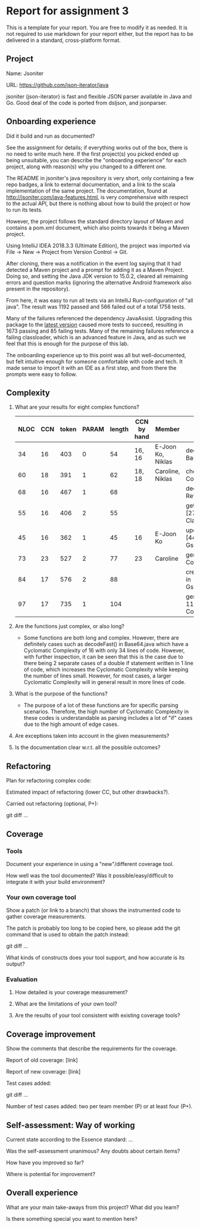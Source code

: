 # Report for assignment 3

This is a template for your report. You are free to modify it as needed.
It is not required to use markdown for your report either, but the report
has to be delivered in a standard, cross-platform format.

## Project

Name: Jsoniter

URL: https://github.com/json-iterator/java

jsoniter (json-iterator) is fast and flexible JSON parser available in Java and Go. Good deal of the code is ported
from dsljson, and jsonparser.

## Onboarding experience

Did it build and run as documented?
    
See the assignment for details; if everything works out of the box,
there is no need to write much here. If the first project(s) you picked
ended up being unsuitable, you can describe the "onboarding experience"
for each project, along with reason(s) why you changed to a different one.

The README in jsoniter's java repository is very short, only containing a few repo badges, a link to
external documentation, and a link to the scala implementation of the same project. The
documentation, found at <http://jsoniter.com/java-features.html>, is very comprehensive with respect
to the actual API, but there is nothing about how to build the project or how to run its tests. 

However, the project follows the standard directory layout of Maven and contains a pom.xml document, which also points towards it being a Maven project.

Using IntelliJ IDEA 2018.3.3 (Ultimate Edition), the project was imported via File -> New -> Project from Version Control -> Git.

After cloning, there was a notification in the event log saying that it had detected a Maven project and a prompt for adding it as a Maven Project. Doing so, and setting the Java JDK version to 15.0.2, cleared all remaining errors and question marks (ignoring the alternative Android framework also present in the repository).

From here, it was easy to run all tests via an IntelliJ Run-configuration of "all java". The result was 1192 passed and 566 failed out of a total 1758 tests.

Many of the failures referenced the dependency JavaAssist. Upgrading this package to the [latest version](https://mvnrepository.com/artifact/org.javassist/javassist/3.27.0-GA) caused more tests to succeed, resulting in 1673 passing and 85 failing tests. Many of the remaining failures reference a failing classloader, which is an advanced feature in Java, and as such we feel that this is enough for the purpose of this lab.

The onboarding experience up to this point was all but well-documented, but felt intuitive enough for someone comfortable with code and tech. It made sense to import it with an IDE as a first step, and from there the prompts were easy to follow.


## Complexity

1. What are your results for eight complex functions?


   | NLOC | CCN | token | PARAM | length | CCN by hand | Member    | location                                                        |
   |------|-----|-------|-------|--------|-------------|-----------|-----------------------------------------------------------------|
   | 34   | 16  | 403   | 0     | 54     | 16, 16      | E-Joon Ko, Niklas | decodeFast() [203-256] in Base64.java                           |
   | 60   | 18  | 391   | 1     | 62     | 18, 18      | Caroline, Niklas | chooseImpl() [124-185] in Codegen.java = 18                     |
   | 68   | 16  | 467   | 1     | 68     |             |           | decode_() [271-338] in ReflectionObjectDecoder.java             |
   | 55   | 16  | 406   | 2     | 55     |             |           | getDecodingClassDescriptor() [27-81] in ClassDescriptor.java    |
   | 45   | 16  | 362   | 1     | 45     | 16          | E-Joon Ko | updateClassDescriptor() [448-492] in GsonCompatibilityMode.java |
   | 73   | 23  | 527   | 2     | 77     | 23          | Caroline  | genReadOp() [195-271] in CodegenImplNative.java                 |
   | 84   | 17  | 576   | 2     | 88     |             |           | createEncoder() [245-332] in GsonCompatibilityMode.java         |
   | 97   | 17  | 735   | 1     | 104    |             |           | genObjectUsingHash() [10-113] in CodegenImplObjectHash.java     |
2. Are the functions just complex, or also long?
   * Some functions are both long and complex. However, there are definitely cases such as decodeFast() in Base64.java
     which have a Cyclomatic Complexity of 16 with only 34 lines of code. However, with further inspection, it can be seen
     that this is the case due to there being 2 separate cases of a double if statement written in 1 line of code, which
     increases the Cyclomatic Complexity while keeping the number of lines small. However, for most cases, a larger
     Cyclomatic Complexity will in general result in more lines of code.
3. What is the purpose of the functions?
   * The purpose of a lot of these functions are for specific parsing scenarios. Therefore, the high number of
     Cyclomatic Complexity in these codes is understandable as parsing includes a lot of "if" cases due to the high
     amount of edge cases.
4. Are exceptions taken into account in the given measurements?
5. Is the documentation clear w.r.t. all the possible outcomes?

## Refactoring

Plan for refactoring complex code:

Estimated impact of refactoring (lower CC, but other drawbacks?).

Carried out refactoring (optional, P+):

git diff ...

## Coverage

### Tools

Document your experience in using a "new"/different coverage tool.

How well was the tool documented? Was it possible/easy/difficult to
integrate it with your build environment?

### Your own coverage tool

Show a patch (or link to a branch) that shows the instrumented code to
gather coverage measurements.

The patch is probably too long to be copied here, so please add
the git command that is used to obtain the patch instead:

git diff ...

What kinds of constructs does your tool support, and how accurate is
its output?

### Evaluation

1. How detailed is your coverage measurement?

2. What are the limitations of your own tool?

3. Are the results of your tool consistent with existing coverage tools?

## Coverage improvement

Show the comments that describe the requirements for the coverage.

Report of old coverage: [link]

Report of new coverage: [link]

Test cases added:

git diff ...

Number of test cases added: two per team member (P) or at least four (P+).

## Self-assessment: Way of working

Current state according to the Essence standard: ...

Was the self-assessment unanimous? Any doubts about certain items?

How have you improved so far?

Where is potential for improvement?

## Overall experience

What are your main take-aways from this project? What did you learn?

Is there something special you want to mention here?
